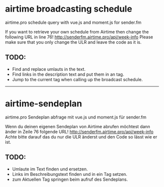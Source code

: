 # airtime broadcasting schedule
airtime.pro schedule query with vue.js and moment.js for sender.fm


If you want to retrieve your own schedule from Airtime then change the following URL in line 76!
      http://senderfm.airtime.pro/api/week-info
Please make sure that you only change the ULR and leave the code as it is. 


## TODO: 
- Find and replace umlauts in the text.
- Find links in the description text and put them in an <A> tag. 
- Jump to the current tag when calling up the broadcast schedule. 

______

# airtime-sendeplan
airtime.pro Sendeplan abfrage mit vue.js und moment.js für sender.fm


Wenn du deinen eigenen Sendeplan von Airtime abrufen möchtest dann änder in Zeile 76 folgende URL!
      http://senderfm.airtime.pro/api/week-info
Achte bitte darauf das du nur die ULR änderst und den Code so lässt wie er ist. 


## TODO: 
- Umlaute im Text finden und ersetzen.
- Links im Beschreibungstext finden und  in ein <A> Tag setzen. 
- zum Aktuellen Tag springen beim aufruf des Sendeplans. 




 
